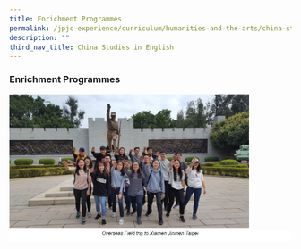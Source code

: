 ```yaml
---
title: Enrichment Programmes
permalink: /jpjc-experience/curriculum/humanities-and-the-arts/china-studies-in-english/enrichment-programmes/
description: ""
third_nav_title: China Studies in English
---
```

### **Enrichment Programmes**

<img src="/images/CSE%20Enrichment.jpg" 
     style="width:85%">
![](/images/cse%20enrichment%20caption.png)